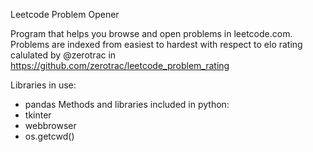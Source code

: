 Leetcode Problem Opener

Program that helps you browse and open problems in leetcode.com.
Problems are indexed from easiest to hardest with respect to elo rating calulated by @zerotrac in https://github.com/zerotrac/leetcode_problem_rating 

Libraries in use: 
- pandas
Methods and libraries included in python:
- tkinter
- webbrowser
- os.getcwd()
